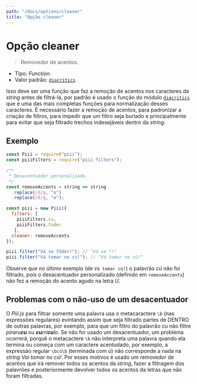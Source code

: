 ```yaml
---
path: "/docs/options/cleaner"
title: "Opção cleaner"
---
```


# Opção cleaner

> Removedor de acentos.

- Tipo: *Function*.
- Valor padrão: [`diacritics`](https://npm.im/diacritics).

Isso deve ser uma função que faz a remoção de acentos nos caracteres da *string* antes de filtrá-la, por padrão é usado o função do módulo [`diacritics`](https://npm.im/diacritics) que é uma das mais completas funções para normalização desses caracteres. É necessário fazer a remoção de acentos, para padronizar a criação de filtros, para impedir que um filtro seja burlado e principalmente para evitar que seja filtrado trechos indesejáveis dentro da *string*.

## Exemplo

```js
const Piii = require("piii");
const piiiFilters = require("piii-filters");

/**
 * Desacentuador personalizado.
 */
const removeAccents = string => string
  .replace(/ô/g, "o")
  .replace(/ê/g, "e");

const piii = new Piii({
  filters: [
    piiiFilters.cu,
    piiiFilters.foder
   ],
  cleaner: removeAccents
});

piii.filter("Vá se fôdêr!"); // "Vá se *!"
piii.filter("Vá tomar no cú!"); // "Vá tomar no cú!"
```

Observe que no último exemplo (de `Vá tomar cú!`) o palavrão *cú* não foi filtrado, pois o desacentuador personalizado (definido em `removeAccents`) não fez a remoção do acento agudo na letra *U*.

## Problemas com o não-uso de um desacentuador

O *Piii.js* para filtrar somente uma palavra usa o metacaractere `\b` (nas expressões regulares) evintando assim que seja filtrado partes de DENTRO de outras palavras, por exemplo, para que um filtro do palavrão *cu* não filtre _piraru**cu**_ ou _**cu**rrí**cu**lo_. Se não for usado um desacentuador, um problema ocorrerá, porquê o metacactere `\b` não interpreta uma palavra quando ela termina ou começa com um caractere acentudado, por exemplo, a expressão regular `\bcú\b` (terminada com *ú*) não corresponde a nada na *string* *Vai tomar no cú!*. Por esses motivos é usado um removedor de acentos que irá remover todos os acentos da *string*, fazer a filtragem dos palavrões e posteriormente devolver todos os acentos da letras que não foram filtradas.
